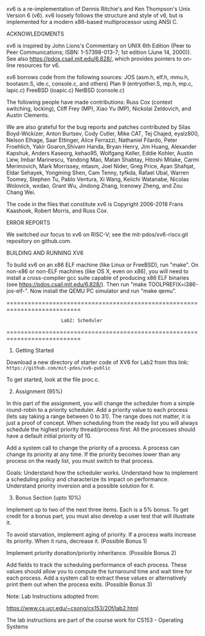 xv6 is a re-implementation of Dennis Ritchie's and Ken Thompson's Unix
Version 6 (v6).  xv6 loosely follows the structure and style of v6,
but is implemented for a modern x86-based multiprocessor using ANSI C.

ACKNOWLEDGMENTS

xv6 is inspired by John Lions's Commentary on UNIX 6th Edition (Peer
to Peer Communications; ISBN: 1-57398-013-7; 1st edition (June 14,
2000)). See also https://pdos.csail.mit.edu/6.828/, which
provides pointers to on-line resources for v6.

xv6 borrows code from the following sources:
    JOS (asm.h, elf.h, mmu.h, bootasm.S, ide.c, console.c, and others)
    Plan 9 (entryother.S, mp.h, mp.c, lapic.c)
    FreeBSD (ioapic.c)
    NetBSD (console.c)

The following people have made contributions: Russ Cox (context switching,
locking), Cliff Frey (MP), Xiao Yu (MP), Nickolai Zeldovich, and Austin
Clements.

We are also grateful for the bug reports and patches contributed by Silas
Boyd-Wickizer, Anton Burtsev, Cody Cutler, Mike CAT, Tej Chajed, eyalz800,
Nelson Elhage, Saar Ettinger, Alice Ferrazzi, Nathaniel Filardo, Peter
Froehlich, Yakir Goaron,Shivam Handa, Bryan Henry, Jim Huang, Alexander
Kapshuk, Anders Kaseorg, kehao95, Wolfgang Keller, Eddie Kohler, Austin
Liew, Imbar Marinescu, Yandong Mao, Matan Shabtay, Hitoshi Mitake, Carmi
Merimovich, Mark Morrissey, mtasm, Joel Nider, Greg Price, Ayan Shafqat,
Eldar Sehayek, Yongming Shen, Cam Tenny, tyfkda, Rafael Ubal, Warren
Toomey, Stephen Tu, Pablo Ventura, Xi Wang, Keiichi Watanabe, Nicolas
Wolovick, wxdao, Grant Wu, Jindong Zhang, Icenowy Zheng, and Zou Chang Wei.

The code in the files that constitute xv6 is
Copyright 2006-2018 Frans Kaashoek, Robert Morris, and Russ Cox.

ERROR REPORTS

We switched our focus to xv6 on RISC-V; see the mit-pdos/xv6-riscv.git
repository on github.com.

BUILDING AND RUNNING XV6

To build xv6 on an x86 ELF machine (like Linux or FreeBSD), run
"make". On non-x86 or non-ELF machines (like OS X, even on x86), you
will need to install a cross-compiler gcc suite capable of producing
x86 ELF binaries (see https://pdos.csail.mit.edu/6.828/).
Then run "make TOOLPREFIX=i386-jos-elf-". Now install the QEMU PC
simulator and run "make qemu".

===========================================================================

                        Lab2: Scheduler

===========================================================================

1. Getting Started

Download a new directory of starter code of XV6 for Lab2 from this link:
`https://github.com/mit-pdos/xv6-public`

To get started, look at the file proc.c.

2. Assignment (95%)

In this part of the assignment, you will change the scheduler from a simple round-robin to a priority scheduler. Add a priority value to each process (lets say taking a range between 0 to 31). The range does not matter, it is just a proof of concept. When scheduling from the ready list you will always schedule the highest priority thread/process first. All the processes should have a default initial priority of 10.

Add a system call to change the priority of a process. A process can change its priority at any time. If the priority becomes lower than any process on the ready list, you must switch to that process.

Goals: Understand how the scheduler works. Understand how to implement a scheduling policy and characterize its impact on performance. Understand priority inversion and a possible solution for it.

3. Bonus Section (upto 10%)

Implement up to two of the next three items. Each is a 5% bonus. To get credit for a bonus part, you must also develop a user test that will illustrate it.

To avoid starvation, implement aging of priority. If a process waits increase its priority. When it runs, decrease it. (Possible Bonus 1)

Implement priority donation/priority inheritance. (Possible Bonus 2)

Add fields to track the scheduling performance of each process. These values should allow you to compute the turnaround time and wait time for each process. Add a system call to extract these values or alternatively print them out when the process exits. (Possible Bonus 3)

Note: Lab Instructions adopted from:

https://www.cs.ucr.edu/~csong/cs153/20f/lab2.html

The lab instructions are part of the course work for CS153 - Operating Systems